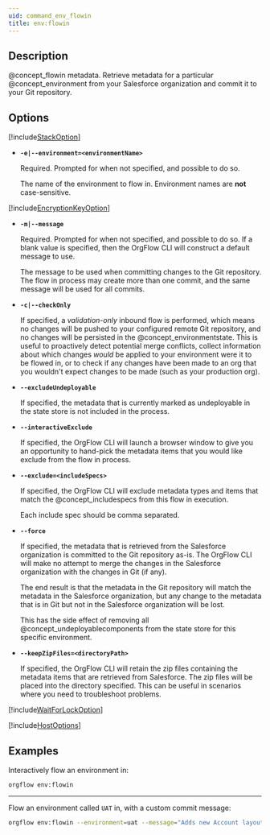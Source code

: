 ```yaml
---
uid: command_env_flowin
title: env:flowin
---
```


## Description

@concept_flowin metadata. Retrieve metadata for a particular @concept_environment from your Salesforce organization and commit it to your Git repository.

## Options

[!include[StackOption](partials/stack-option.md)]

- **`-e|--environment=<environmentName>`**

  Required. Prompted for when not specified, and possible to do so.

  The name of the environment to flow in. Environment names are **not** case-sensitive.

[!include[EncryptionKeyOption](partials/encryption-key-option.md)]

- **`-m|--message`**

  Required. Prompted for when not specified, and possible to do so. If a blank value is specified, then the OrgFlow CLI will construct a default message to use.

  The message to be used when committing changes to the Git repository. The flow in process may create more than one commit, and the same message will be used for all commits.

- **`-c|--checkOnly`**

  If specified, a *validation-only* inbound flow is performed, which means no changes will be pushed to your configured remote Git repository, and no changes will be persisted in the @concept_environmentstate. This is useful to proactively detect potential merge conflicts, collect information about which changes *would* be applied to your environment were it to be flowed in, or to check if any changes have been made to an org that you wouldn't expect changes to be made (such as your production org).

- **`--excludeUndeployable`**

  If specified, the metadata that is currently marked as undeployable in the state store is not included in the process.

- **`--interactiveExclude`**

  If specified, the OrgFlow CLI will launch a browser window to give you an opportunity to hand-pick the metadata items that you would like exclude from the flow in process.

- **`--exclude=<includeSpecs>`**

  If specified, the OrgFlow CLI will exclude metadata types and items that match the @concept_includespecs from this flow in execution.

  Each include spec should be comma separated.

- **`--force`**

  If specified, the metadata that is retrieved from the Salesforce organization is committed to the Git repository as-is. The OrgFlow CLI will make no attempt to merge the changes in the Salesforce organization with the changes in Git (if any).

  The end result is that the metadata in the Git repository will match the metadata in the Salesforce organization, but any change to the metadata that is in Git but not in the Salesforce organization will be lost.

  This has the side effect of removing all @concept_undeployablecomponents from the state store for this specific environment.

- **`--keepZipFiles=<directoryPath>`**

  If specified, the OrgFlow CLI will retain the zip files containing the metadata items that are retrieved from Salesforce. The zip files will be placed into the directory specified. This can be useful in scenarios where you need to troubleshoot problems.

[!include[WaitForLockOption](partials/wait-for-lock-option.md)]

[!include[HostOptions](partials/host-options.md)]

## Examples

Interactively flow an environment in:

```bash
orgflow env:flowin
```

***

Flow an environment called `UAT` in, with a custom commit message:

```bash
orgflow env:flowin --environment=uat --message="Adds new Account layout"
```
